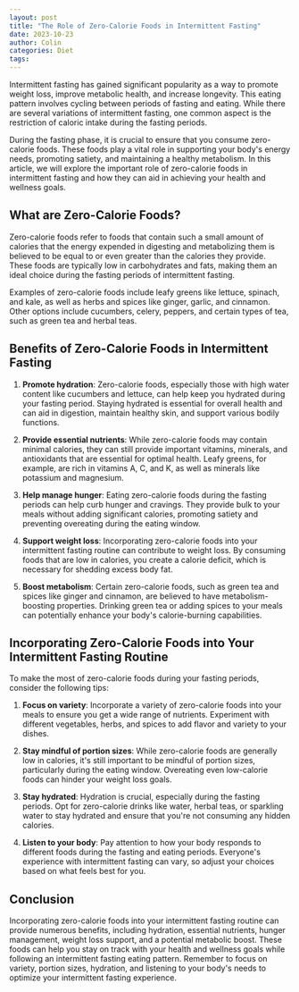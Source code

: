 ```yaml
---
layout: post
title: "The Role of Zero-Calorie Foods in Intermittent Fasting"
date: 2023-10-23
author: Colin
categories: Diet
tags: 
---
```


Intermittent fasting has gained significant popularity as a way to promote weight loss, improve metabolic health, and increase longevity. This eating pattern involves cycling between periods of fasting and eating. While there are several variations of intermittent fasting, one common aspect is the restriction of caloric intake during the fasting periods.

During the fasting phase, it is crucial to ensure that you consume zero-calorie foods. These foods play a vital role in supporting your body's energy needs, promoting satiety, and maintaining a healthy metabolism. In this article, we will explore the important role of zero-calorie foods in intermittent fasting and how they can aid in achieving your health and wellness goals.

## What are Zero-Calorie Foods?

Zero-calorie foods refer to foods that contain such a small amount of calories that the energy expended in digesting and metabolizing them is believed to be equal to or even greater than the calories they provide. These foods are typically low in carbohydrates and fats, making them an ideal choice during the fasting periods of intermittent fasting.

Examples of zero-calorie foods include leafy greens like lettuce, spinach, and kale, as well as herbs and spices like ginger, garlic, and cinnamon. Other options include cucumbers, celery, peppers, and certain types of tea, such as green tea and herbal teas.

## Benefits of Zero-Calorie Foods in Intermittent Fasting

1. **Promote hydration**: Zero-calorie foods, especially those with high water content like cucumbers and lettuce, can help keep you hydrated during your fasting period. Staying hydrated is essential for overall health and can aid in digestion, maintain healthy skin, and support various bodily functions.

2. **Provide essential nutrients**: While zero-calorie foods may contain minimal calories, they can still provide important vitamins, minerals, and antioxidants that are essential for optimal health. Leafy greens, for example, are rich in vitamins A, C, and K, as well as minerals like potassium and magnesium.

3. **Help manage hunger**: Eating zero-calorie foods during the fasting periods can help curb hunger and cravings. They provide bulk to your meals without adding significant calories, promoting satiety and preventing overeating during the eating window.

4. **Support weight loss**: Incorporating zero-calorie foods into your intermittent fasting routine can contribute to weight loss. By consuming foods that are low in calories, you create a calorie deficit, which is necessary for shedding excess body fat.

5. **Boost metabolism**: Certain zero-calorie foods, such as green tea and spices like ginger and cinnamon, are believed to have metabolism-boosting properties. Drinking green tea or adding spices to your meals can potentially enhance your body's calorie-burning capabilities.

## Incorporating Zero-Calorie Foods into Your Intermittent Fasting Routine

To make the most of zero-calorie foods during your fasting periods, consider the following tips:

1. **Focus on variety**: Incorporate a variety of zero-calorie foods into your meals to ensure you get a wide range of nutrients. Experiment with different vegetables, herbs, and spices to add flavor and variety to your dishes.

2. **Stay mindful of portion sizes**: While zero-calorie foods are generally low in calories, it's still important to be mindful of portion sizes, particularly during the eating window. Overeating even low-calorie foods can hinder your weight loss goals.

3. **Stay hydrated**: Hydration is crucial, especially during the fasting periods. Opt for zero-calorie drinks like water, herbal teas, or sparkling water to stay hydrated and ensure that you're not consuming any hidden calories.

4. **Listen to your body**: Pay attention to how your body responds to different foods during the fasting and eating periods. Everyone's experience with intermittent fasting can vary, so adjust your choices based on what feels best for you.

## Conclusion

Incorporating zero-calorie foods into your intermittent fasting routine can provide numerous benefits, including hydration, essential nutrients, hunger management, weight loss support, and a potential metabolic boost. These foods can help you stay on track with your health and wellness goals while following an intermittent fasting eating pattern. Remember to focus on variety, portion sizes, hydration, and listening to your body's needs to optimize your intermittent fasting experience.